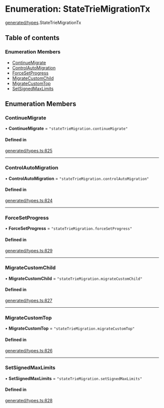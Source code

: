 # Enumeration: StateTrieMigrationTx

[generated/types](../wiki/generated.types).StateTrieMigrationTx

## Table of contents

### Enumeration Members

- [ContinueMigrate](../wiki/generated.types.StateTrieMigrationTx#continuemigrate)
- [ControlAutoMigration](../wiki/generated.types.StateTrieMigrationTx#controlautomigration)
- [ForceSetProgress](../wiki/generated.types.StateTrieMigrationTx#forcesetprogress)
- [MigrateCustomChild](../wiki/generated.types.StateTrieMigrationTx#migratecustomchild)
- [MigrateCustomTop](../wiki/generated.types.StateTrieMigrationTx#migratecustomtop)
- [SetSignedMaxLimits](../wiki/generated.types.StateTrieMigrationTx#setsignedmaxlimits)

## Enumeration Members

### ContinueMigrate

• **ContinueMigrate** = ``"stateTrieMigration.continueMigrate"``

#### Defined in

[generated/types.ts:825](https://github.com/PolymeshAssociation/polymesh-sdk/blob/f8a937f04/src/generated/types.ts#L825)

___

### ControlAutoMigration

• **ControlAutoMigration** = ``"stateTrieMigration.controlAutoMigration"``

#### Defined in

[generated/types.ts:824](https://github.com/PolymeshAssociation/polymesh-sdk/blob/f8a937f04/src/generated/types.ts#L824)

___

### ForceSetProgress

• **ForceSetProgress** = ``"stateTrieMigration.forceSetProgress"``

#### Defined in

[generated/types.ts:829](https://github.com/PolymeshAssociation/polymesh-sdk/blob/f8a937f04/src/generated/types.ts#L829)

___

### MigrateCustomChild

• **MigrateCustomChild** = ``"stateTrieMigration.migrateCustomChild"``

#### Defined in

[generated/types.ts:827](https://github.com/PolymeshAssociation/polymesh-sdk/blob/f8a937f04/src/generated/types.ts#L827)

___

### MigrateCustomTop

• **MigrateCustomTop** = ``"stateTrieMigration.migrateCustomTop"``

#### Defined in

[generated/types.ts:826](https://github.com/PolymeshAssociation/polymesh-sdk/blob/f8a937f04/src/generated/types.ts#L826)

___

### SetSignedMaxLimits

• **SetSignedMaxLimits** = ``"stateTrieMigration.setSignedMaxLimits"``

#### Defined in

[generated/types.ts:828](https://github.com/PolymeshAssociation/polymesh-sdk/blob/f8a937f04/src/generated/types.ts#L828)

